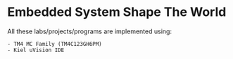 # Embedded System Shape The World 

All these labs/projects/programs are implemented using:

	- TM4 MC Family (TM4C123GH6PM)
	- Kiel uVision IDE
